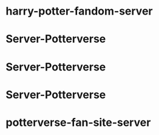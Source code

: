 # harry-potter-fandom-server
# Server-Potterverse
# Server-Potterverse
# Server-Potterverse
# potterverse-fan-site-server
